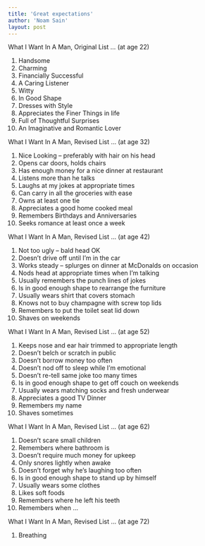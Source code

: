 ```yaml
---
title: 'Great expectations'
author: 'Noam Sain'
layout: post
---
```


What I Want In A Man, Original List … (at age 22)

1. Handsome
2. Charming
3. Financially Successful
4. A Caring Listener
5. Witty
6. In Good Shape
7. Dresses with Style
8. Appreciates the Finer Things in life
9. Full of Thoughtful Surprises
10. An Imaginative and Romantic Lover

What I Want In A Man, Revised List … (at age 32)

1. Nice Looking – preferably with hair on his head
2. Opens car doors, holds chairs
3. Has enough money for a nice dinner at restaurant
4. Listens more than he talks
5. Laughs at my jokes at appropriate times
6. Can carry in all the groceries with ease
7. Owns at least one tie
8. Appreciates a good home cooked meal
9. Remembers Birthdays and Anniversaries
10. Seeks romance at least once a week

What I Want In A Man, Revised List … (at age 42)

1. Not too ugly – bald head OK
2. Doesn’t drive off until I’m in the car
3. Works steady – splurges on dinner at McDonalds on occasion
4. Nods head at appropriate times when I’m talking
5. Usually remembers the punch lines of jokes
6. Is in good enough shape to rearrange the furniture
7. Usually wears shirt that covers stomach
8. Knows not to buy champagne with screw top lids
9. Remembers to put the toilet seat lid down
10. Shaves on weekends

What I Want In A Man, Revised List … (at age 52)

1. Keeps nose and ear hair trimmed to appropriate length
2. Doesn’t belch or scratch in public
3. Doesn’t borrow money too often
4. Doesn’t nod off to sleep while I’m emotional
5. Doesn’t re-tell same joke too many times
6. Is in good enough shape to get off couch on weekends
7. Usually wears matching socks and fresh underwear
8. Appreciates a good TV Dinner
9. Remembers my name
10. Shaves sometimes

What I Want In A Man, Revised List … (at age 62)

1. Doesn’t scare small children
2. Remembers where bathroom is
3. Doesn’t require much money for upkeep
4. Only snores lightly when awake
5. Doesn’t forget why he’s laughing too often
6. Is in good enough shape to stand up by himself
7. Usually wears some clothes
8. Likes soft foods
9. Remembers where he left his teeth
10. Remembers when …

What I Want In A Man, Revised List … (at age 72)

1. Breathing